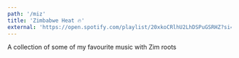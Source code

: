 ```yaml
---
path: '/miz'
title: 'Zimbabwe Heat 🔥'
external: 'https://open.spotify.com/playlist/20xkoCRlhU2LhDSPuGSRHZ?si=P_9YkYAfQj2YJ7ym-ttMVg'
---
```

A collection of some of my favourite music with Zim roots